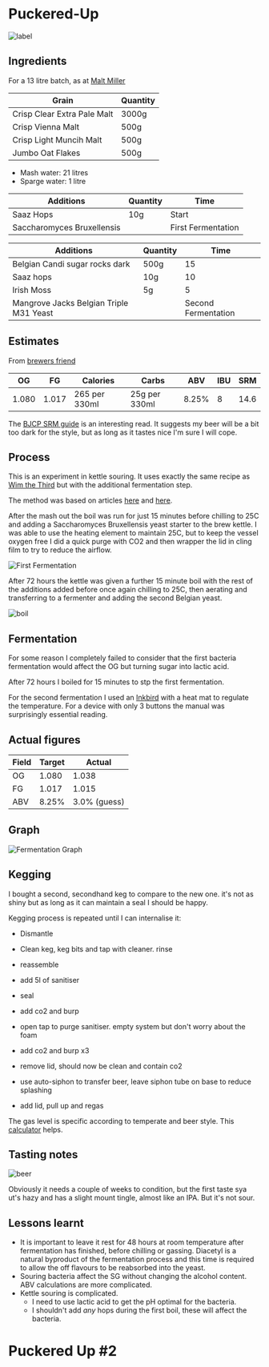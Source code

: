 # Puckered-Up

![label](label.jpg)


## Ingredients

For a 13 litre batch, as at [Malt Miller](https://www.themaltmiller.co.uk/rg/?id=249291)

| Grain                          | Quantity |
| ------------------------------ | -------- |
| Crisp Clear Extra Pale Malt    | 3000g    |
| Crisp Vienna Malt              | 500g     |
| Crisp Light Muncih Malt        | 500g     |
| Jumbo Oat Flakes               | 500g     |

* Mash water: 21 litres
* Sparge water: 1 litre

| Additions                              | Quantity | Time         |
| -------------------------------------- | -------- | ------------ |
| Saaz Hops                              | 10g      | Start        |
| Saccharomyces Bruxellensis             |          | First Fermentation |

| Additions                              | Quantity | Time         |
| -------------------------------------- | -------- | ------------ |
| Belgian Candi sugar rocks dark         | 500g     | 15           |
| Saaz hops                              | 10g      | 10           |
| Irish Moss                             | 5g       | 5
| Mangrove Jacks Belgian Triple M31 Yeast |          | Second Fermentation |


## Estimates

From [brewers friend](https://www.brewersfriend.com)

| OG    | FG    | Calories     | Carbs         | ABV  | IBU  | SRM  |
| ----- | ----- | ------------ | ------------- |---- | ---- | ---- |
| 1.080 | 1.017 | 265 per 330ml | 25g per 330ml | 8.25% | 8   | 14.6   |

The [BJCP SRM guide](https://www.brewersfriend.com/2017/05/07/beer-styles-srm-color-chart-2017-update/) is an interesting read. It suggests my beer will be a bit too dark for the style, but as long as it tastes nice I'm sure I will cope.


## Process

This is an experiment in kettle souring. It uses exactly the same recipe as [Wim the Third](Wim-the-Third) but with the additional fermentation step.

The method was based on articles [here](https://www.brewuk.co.uk/blog/kettle-souring/) and [here](https://www.homebrewtalk.com/threads/kettle-sour-with-saccharomyces.593438/).

After the mash out the boil was run for just 15 minutes before chilling to 25C and adding a Saccharomyces Bruxellensis yeast starter to the brew kettle. I was able to use the heating element to maintain 25C, but to keep the vessel oxygen free I did a quick purge with CO2 and then wrapper the lid in cling film to try to reduce the airflow.

![First Fermentation](first_ferment.jpg)



After 72 hours the kettle was given a further 15 minute boil with the rest of the additions added before once again chilling to 25C, then aerating and transferring to a fermenter and adding the second Belgian yeast.

![boil](boil.jpg)
## Fermentation

For some reason I completely failed to consider that the first bacteria fermentation would affect the OG but turning sugar into lactic acid.

After 72 hours I boiled for 15 minutes to stp the first fermentation.

For the second fermentation I used an [Inkbird](https://inkbird.com/products/ibt-310t-b) with a heat mat to regulate the temperature. For a device with only 3 buttons the manual was surprisingly essential reading.

## Actual figures


| Field       | Target         | Actual |
| ----------- | ------------- | ---------- |
| OG          | 1.080      |1.038 |
| FG          | 1.017      |1.015|
| ABV         | 8.25%    |3.0% (guess)|

## Graph

![Fermentation Graph](graph.png)

## Kegging
I bought a second, secondhand keg to compare to the new one. it's not as shiny but as long as it can maintain a seal I should be happy.

Kegging process is repeated until I can internalise it:

* Dismantle

* Clean keg, keg bits and tap with cleaner. rinse

* reassemble

* add 5l of sanitiser
* seal
* add co2 and burp
* open tap to purge sanitiser. empty system but don't worry about the foam
* add co2 and burp x3
* remove lid, should now be clean and contain co2
* use auto-siphon to transfer beer, leave siphon tube on base to reduce splashing
* add lid, pull up and regas

The gas level is specific according to temperate and beer style. This [calculator](https://www.brewersfriend.com/keg-carbonation-calculator/  ) helps.

## Tasting notes

![beer](beer.jpg)

Obviously it needs a couple of weeks to condition, but the first taste sya ut's hazy and has a slight mount tingle, almost like an IPA. But it's not sour.

## Lessons learnt

* It is important to leave it rest for 48 hours at room temperature after fermentation has finished, before chilling or gassing. Diacetyl is a natural byproduct of the fermentation process and this time is required to allow the off flavours to be reabsorbed into the yeast.
* Souring bacteria affect the SG without changing the alcohol content. ABV calculations are more complicated.
* Kettle souring is complicated.
  * I need to use lactic acid to get the pH optimal for the bacteria.
  * I shouldn't add *any* hops during the first boil, these will affect the bacteria.


# Puckered Up #2
